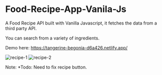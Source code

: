 # Food-Recipe-App-Vanila-Js
A Food Recipe API built with Vanilla Javascript, it fetches the data from a third party API. 

You can search from a variety of ingredients. 

Demo here: https://tangerine-begonia-d6a426.netlify.app/

![recipe-1](https://user-images.githubusercontent.com/103638111/180781140-74befb9d-5fa7-449a-ae22-9330a0debfd1.jpg)
![recipe-2](https://user-images.githubusercontent.com/103638111/180781192-f56aa209-5bdb-4c06-8728-c0c69cfa5a4c.jpg)

Note: *Todo: Need to fix recipe button. 
